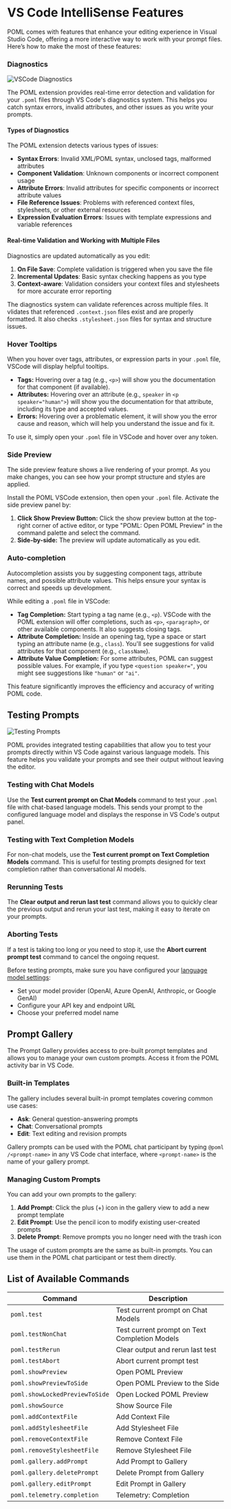 # VS Code IntelliSense Features

POML comes with features that enhance your editing experience in Visual Studio Code, offering a more interactive way to work with your prompt files. Here’s how to make the most of these features:

### Diagnostics

![VSCode Diagnostics](../media/vscode-diagnosis.png)

The POML extension provides real-time error detection and validation for your `.poml` files through VS Code's diagnostics system. This helps you catch syntax errors, invalid attributes, and other issues as you write your prompts.

#### Types of Diagnostics

The POML extension detects various types of issues:

- **Syntax Errors**: Invalid XML/POML syntax, unclosed tags, malformed attributes
- **Component Validation**: Unknown components or incorrect component usage
- **Attribute Errors**: Invalid attributes for specific components or incorrect attribute values
- **File Reference Issues**: Problems with referenced context files, stylesheets, or other external resources
- **Expression Evaluation Errors**: Issues with template expressions and variable references

#### Real-time Validation and Working with Multiple Files

Diagnostics are updated automatically as you edit:

1. **On File Save**: Complete validation is triggered when you save the file
2. **Incremental Updates**: Basic syntax checking happens as you type
3. **Context-aware**: Validation considers your context files and stylesheets for more accurate error reporting

The diagnostics system can validate references across multiple files. It vlidates that referenced `.context.json` files exist and are properly formatted. It also checks `.stylesheet.json` files for syntax and structure issues.

### Hover Tooltips

When you hover over tags, attributes, or expression parts in your `.poml` file, VSCode will display helpful tooltips.

- **Tags:** Hovering over a tag (e.g., `<p>`) will show you the documentation for that component (if available).
- **Attributes:** Hovering over an attribute (e.g., `speaker` in `<p speaker="human">`) will show you the documentation for that attribute, including its type and accepted values.
- **Errors:** Hovering over a problematic element, it will show you the error cause and reason, which will help you understand the issue and fix it.

To use it, simply open your `.poml` file in VSCode and hover over any token.

### Side Preview

The side preview feature shows a live rendering of your prompt. As you make changes, you can see how your prompt structure and styles are applied.

Install the POML VSCode extension, then open your `.poml` file. Activate the side preview panel by:

1. **Click Show Preview Button:** Click the show preview button at the top-right corner of active editor, or type "POML: Open POML Preview" in the command palette and select the command.
2. **Side-by-side:** The preview will update automatically as you edit.

### Auto-completion

Autocompletion assists you by suggesting component tags, attribute names, and possible attribute values. This helps ensure your syntax is correct and speeds up development.

While editing a `.poml` file in VSCode:

- **Tag Completion:** Start typing a tag name (e.g., `<p`). VSCode with the POML extension will offer completions, such as `<p>`, `<paragraph>`, or other available components. It also suggests closing tags.
- **Attribute Completion:** Inside an opening tag, type a space or start typing an attribute name (e.g., `class`).  You'll see suggestions for valid attributes for that component (e.g., `className`).
- **Attribute Value Completion:**  For some attributes, POML can suggest possible values. For example, if you type `<question speaker="`, you might see suggestions like `"human"` or `"ai"`.

This feature significantly improves the efficiency and accuracy of writing POML code.

## Testing Prompts

![Testing Prompts](../media/vscode-test.png)

POML provides integrated testing capabilities that allow you to test your prompts directly within VS Code against various language models. This feature helps you validate your prompts and see their output without leaving the editor.

### Testing with Chat Models

Use the **Test current prompt on Chat Models** command to test your `.poml` file with chat-based language models. This sends your prompt to the configured language model and displays the response in VS Code's output panel.

### Testing with Text Completion Models  

For non-chat models, use the **Test current prompt on Text Completion Models** command. This is useful for testing prompts designed for text completion rather than conversational AI models.

### Rerunning Tests

The **Clear output and rerun last test** command allows you to quickly clear the previous output and rerun your last test, making it easy to iterate on your prompts.

### Aborting Tests

If a test is taking too long or you need to stop it, use the **Abort current prompt test** command to cancel the ongoing request.

Before testing prompts, make sure you have configured your [language model settings](./configuration.md):
- Set your model provider (OpenAI, Azure OpenAI, Anthropic, or Google GenAI)
- Configure your API key and endpoint URL
- Choose your preferred model name

## Prompt Gallery

The Prompt Gallery provides access to pre-built prompt templates and allows you to manage your own custom prompts. Access it from the POML activity bar in VS Code.

### Built-in Templates

The gallery includes several built-in prompt templates covering common use cases:
- **Ask**: General question-answering prompts
- **Chat**: Conversational prompts
- **Edit**: Text editing and revision prompts

Gallery prompts can be used with the POML chat participant by typing `@poml /<prompt-name>` in any VS Code chat interface, where `<prompt-name>` is the name of your gallery prompt.

### Managing Custom Prompts

You can add your own prompts to the gallery:

1. **Add Prompt**: Click the plus (+) icon in the gallery view to add a new prompt template
2. **Edit Prompt**: Use the pencil icon to modify existing user-created prompts
3. **Delete Prompt**: Remove prompts you no longer need with the trash icon

The usage of custom prompts are the same as built-in prompts. You can use them in the POML chat participant or test them directly.

## List of Available Commands

| Command | Description |
|---------|-------------|
| `poml.test` | Test current prompt on Chat Models |
| `poml.testNonChat` | Test current prompt on Text Completion Models |
| `poml.testRerun` | Clear output and rerun last test |
| `poml.testAbort` | Abort current prompt test |
| `poml.showPreview` | Open POML Preview |
| `poml.showPreviewToSide` | Open POML Preview to the Side |
| `poml.showLockedPreviewToSide` | Open Locked POML Preview |
| `poml.showSource` | Show Source File |
| `poml.addContextFile` | Add Context File |
| `poml.addStylesheetFile` | Add Stylesheet File |
| `poml.removeContextFile` | Remove Context File |
| `poml.removeStylesheetFile` | Remove Stylesheet File |
| `poml.gallery.addPrompt` | Add Prompt to Gallery |
| `poml.gallery.deletePrompt` | Delete Prompt from Gallery |
| `poml.gallery.editPrompt` | Edit Prompt in Gallery |
| `poml.telemetry.completion` | Telemetry: Completion |